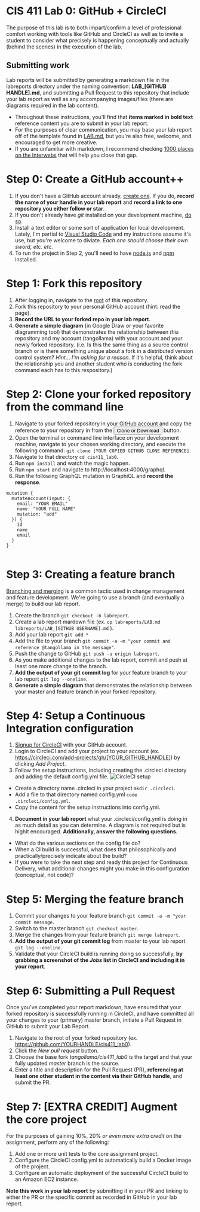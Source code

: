 # CIS 411 Lab 0: GitHub + CircleCI

The purpose of this lab is to both impart/confirm a level of professional comfort working with tools like GitHub and CircleCI as well as to invite a student to consider what precisely is happening conceptually and actually (behind the scenes) in the execution of the lab.

## Submitting work

Lab reports will be submitted by generating a markdown file in the labreports directory under the naming convention: **LAB\_[GITHUB HANDLE].md**, and submitting a Pull Request to this repository that include your lab report as well as any accompanying images/files (there are diagrams required in the lab content).

- Throughout these instructions, you'll find that **items marked in bold text** reference content you are to submit in your lab report.
- For the purposes of clear communication, you may base your lab report off of the template found in [LAB.md](LAB.md), but you're also free, welcome, and encouraged to get more creative.
- If you are unfamiliar with markdown, I recommend checking [1000 places on the Interwebs](http://lmgtfy.com/?q=learn+markdown) that will help you close that gap.

# Step 0: Create a GitHub account++

1. If you don't have a GitHub account already, [create one](https://github.com/join). If you do, **record the name of your handle in your lab report** and **record a link to one repository you either follow or star**.
2. If you don't already have _git_ installed on your development machine, [do so](https://git-scm.com/downloads).
3. Install a text editor or some sort of application for local development. Lately, I'm partial to [Visual Studio Code](https://code.visualstudio.com/) and my instructions assume it's use, but you're welcome to diviate. _Each one should choose their own sword, etc. etc._
4. To run the project in Step 2, you'll need to have [node.js](https://nodejs.org/en/download/) and [npm](https://docs.npmjs.com/cli/install) installed.

# Step 1: Fork this repository

1. After logging in, navigate to the [root](https://github.com/tangollama/cis411_lab0) of this repository.
2. Fork this repository to your personal GitHub account (hint: read the page).
3. **Record the URL to your forked repo in your lab report.**
4. **Generate a simple diagram** (in Google Draw or your favorite diagramming tool) that demonstrates the relationship between _this_ repository and my account (tangollama) with your account and your newly forked repository. (i.e. Is this the same thing as a source control branch or is there something unique about a fork in a distributed version control system? _Hint... I'm asking for a reason._ If it's helpful, think about the relationship you and another student who is conducting the fork command each has to this respository.)

# Step 2: Clone your forked repository from the command line

1. Navigate to your forked repository in your GitHub account and copy the reference to your repository in from the <button class="btn btn-sm btn-primary">Clone or Download</button> button.
2. Open the terminal or command line interface on your development machine, navigate to your chosen working directory, and execute the following command: `git clone [YOUR COPIED GITHUB CLONE REFERENCE]`.
3. Navigate to that directory `cd cis411_lab0`.
4. Run `npm install` and watch the magic happen.
5. Run `npm start` and navigate to http://localhost:4000/graphql.
6. Run the following GraphQL mutation in GraphiQL and **record the response**.

```
mutation {
  mutateAccount(input: {
    email: "YOUR EMAIL"
    name: "YOUR FULL NAME"
    mutation: "add"
  }) {
    id
    name
    email
  }
}


```

# Step 3: Creating a feature branch

[Branching and merging](https://www.atlassian.com/agile/software-development/branching) is a common tactic used in change management and feature development. We're going to use a branch (and eventually a merge) to build our lab report.

1. Create the branch `git checkout -b labreport`.
2. Create a lab report mardown file (ex. `cp labreports/LAB.md labreports/LAB_[GITHUB USERNAME].md` ).
3. Add your lab report `git add *`
4. Add the file to your branch `git commit -a -m "your commit and reference @tangollama in the message"`.
5. Push the change to GitHub `git push -u origin labreport`.
6. As you make additional changes to the lab report, commit and push at least one more change to the branch.
7. **Add the output of your git commit log** for your feature branch to your lab report `git log --oneline`.
8. **Generate a simple diagram** that demonstrates the relationship between your master and feature branch in your forked repository.

# Step 4: Setup a Continuous Integration configuration

1. [Signup for CircleCI](https://circleci.com/signup/) with your GitHub account.
2. Login to CircleCI and add your project to your account (ex. https://circleci.com/add-projects/gh/[YOUR_GITHUB_HANDLE]) by clicking _Add Project_.
3. Follow the setup instructions, including creating the .circleci directory and adding the default config.yml file.
   ![CircleCI setup](../assets/circleci_setup.png "CircleCI Setup")

- Create a directory name .circleci in your project `mkdir .circleci`.
- Add a file to that directory named config.yml `code .circleci/config.yml`.
- Copy the content for the setup instructions into config.yml.

4. **Document in your lab report** what your .circleci/config.yml is doing in as much detail as you can determine. A diagram is not required but is highlt encouraged. **Additionally, answer the following questions.**

- What do the various sections on the config file do?
- When a CI build is successful, what does that philosophically and practically/precisely indicate about the build?
- If you were to take the next step and ready this project for Continuous Delivery, what additional changes might you make in this configuration (conceptual, not code)?

# Step 5: Merging the feature branch

1. Commit your changes to your feature branch `git commit -a -m "your commit message`.
2. Switch to the master branch `git checkout master`.
3. Merge the changes from your feature branch `git merge labreport`.
4. **Add the output of your git commit log** from master to your lab report `git log --oneline`.
5. Validate that your CircleCI build is running doing so successfully, **by grabbing a screenshot of the _Jobs_ list in CircleCI and including it in your report**.

# Step 6: Submitting a Pull Request

Once you've completed your report markdown, have ensured that your forked repository is successfully running in CircleCI, and have committed all your changes to your (primary) master branch, initiate a Pull Request in GitHub to submit your Lab Report.

1. Navigate to the root of your forked repository (ex. https://github.com/YOURHANDLE/cis411_lab0).
2. Click the _New pull request_ button.
3. Choose the base fork _tangollama/cis411_lab0_ is the target and that your fully updated _master_ branch is the source.
4. Enter a title and description for the Pull Request (PR), **referencing at least one other student in the content via their GitHub handle**, and submit the PR.

# Step 7: [EXTRA CREDIT] Augment the core project

For the purposes of gaining 10%, 20% _or even more extra credit_ on the assignment, perform any of the following:

1. Add one or more unit tests to the core assignment project.
2. Configure the CircleCI config.yml to automatically build a Docker image of the project.
3. Configure an automatic deployment of the successful CircleCI build to an Amazon EC2 instance.

**Note this work in your lab report** by submitting it in your PR and linking to either the PR or the specific commit as recorded in GitHub in your lab report.
